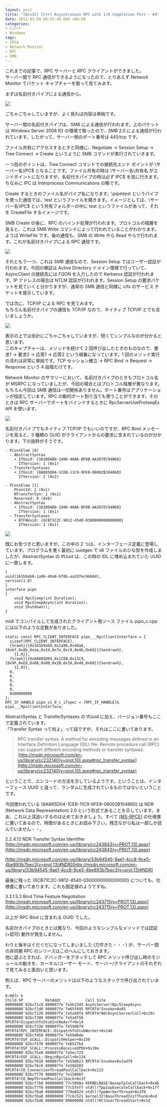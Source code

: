 ```yaml
---
layout: post
title: "[Win32] [C++] Asynchronous RPC with I/O Completion Port – #4"
date: 2012-03-09 00:55:49.000 +09:00
categories:
- C/C++
- Windows
tags:
- IPC$
- Network Monitor
- RPC
- SMB
---
```


これまでの記事で、RPC サーバーと RPC クライアントができました。 <br />
サーバー間で RPC 通信ができるようになったので、とりあえず Network Monitor でパケット キャプチャーを取って見てみます。

 
まずは名前付きパイプによる通信から。

 
![]({{site.assets_url}}2012-03-09-image2.png)

 
ごちゃごちゃしていますが、よく見れば内容は単純です。

 
サーバー間の名前付きパイプは、SMB による通信が行われます。上のパケットは Windows Server 2008 R2 の環境で取ったので、SMB 2.0 による通信が行われています。したがって、サーバー側のポート番号は 445/tcp です。

 
ファイル共有にアクセスするときと同様に、Negotiate → Session Setup → Tree Connect → Create というように SMB コマンドが実行されていきます。

 
一つ目のポイントは、Tree Connect コマンドでの接続先エンド ポイントが \\サーバー名\IPC$ となることです。ファイル共有の時は \\サーバー名\共有名 がエンドポイントになりますが、名前付きパイプの時は必ず IPC$ を見に行きます。ちなみに IPC は Interprocess Communications の略です。

 
Create するときのファイル名がパイプ名になります。\pipe\test というパイプを使った通信では、test というファイルを開きます。イメージとしては、\\サーバー名\IPC$ という共有フォルダーの中に test というファイルがあって、それを CreateFile するイメージです。

 
SMB Create の後に、RPC のバインド処理が行われます。プロトコルの階層を見ると、これは SMB Write コマンドによって行われていることがわかります。ようは WriteFile です。後の通信も、SMB の Write やら Read やらで行われます。これが名前付きパイプによる RPC 通信です。

 
![]({{site.assets_url}}2012-03-09-image3.png)

 
それともう一つ、これは SMB 通信なので、Session Setup ではユーザー認証が行われます。今回の検証は Active Directory ドメイン環境で行っていて、AsyncClient の接続先には FQDN を入力したので Kerberos 認証が行われます。IP アドレスの場合は NTLM 認証が行われます。Session Setup の要求パケットを見ていくと分かりますが、通常の SMB 通信と同様に cifs のサービス チケットを提示しています。

 
では次に、TCP/IP による RPC を見てみます。 <br />
もちろん名前付きパイプの通信も TCP/IP なので、ネイティブ TCP/IP とでも言いましょうか。

 
![]({{site.assets_url}}2012-03-09-image4.png)

 
表示の上では余計にごちゃごちゃしていますが、短くてシンプルなのが分かると思います。 <br />
このキャプチャーは、メソッドを続けて 2 回呼び出したときのものなので、要求1 → 要求2 → 応答1 → 応答2 という順番になっています。1 回のメソッド実行の流れは非常に単純です。TCP セッション確立 → RPC Bind → Request → Response という 4 段階だけです。

 
Network Monitor のサマリーにおいて、名前付きパイプのときもプロトコル名が MSRPC になっていましたが、今回の場合とはプロトコル階層が異なります。もちろん今回は SMB 通信は一切関係ありません。ポート番号はアプリケーションが指定しています。RPC の動的ポート割り当ても使うことができます。そのときは RPC サーバーでポートをバインドするときに RpcServerUseProtseqEx API を使います。

 
![]({{site.assets_url}}2012-03-09-image5.png)

 
名前付きパイプでもネイティブ TCP/IP でもいいのですが、RPC Bind メッセージを見ると、3 種類の GUID がクライアントからの要求に含まれているのが分かります。下の抜粋がそうです。

 
```
- PContElem [0] 
  - AbstractSyntax 
    + IfUuid: {161B9AB8-1A96-40A6-BF8B-AA2D7EC94B6D} 
      IfVersion: 1 (0x1) 
  - TransferSyntaxes 
    + IfUuid: {8A885D04-1CEB-11C9-9FE8-08002B104860} 
      IfVersion: 2 (0x2)

- PContElem [1] 
    PContId: 1 (0x1) 
    NTransferSyn: 1 (0x1) 
    Reserved: 0 (0x0) 
  - AbstractSyntax 
    + IfUuid: {161B9AB8-1A96-40A6-BF8B-AA2D7EC94B6D} 
      IfVersion: 1 (0x1) 
  - TransferSyntaxes 
    + BTFNUuid: {6CB71C2C-9812-4540-0300000000000000} 
      IfVersion: 1 (0x1)
```

![]({{site.assets_url}}2012-03-09-image6.png)

既にお気づきと思いますが、この中の 2 つは、インターフェース定義に登場しています。プログラムを書く最初に uuidgen で idl ファイルのひな型を作成しましたが、AbstractSyntax の IfUuid は、この時の IDL に埋め込まれていた UUID に一致します。

 
```
[ 
uuid(161b9ab8-1a96-40a6-bf8b-aa2d7ec94b6d), 
version(1.0) 
] 
interface pipo 
{ 
    void RpcSleep(int Duration); 
    void RpcSleepAsync(int Duration); 
    void Shutdown(); 
} 
```
 
midl でコンパイルして生成されたクライアント用ソース ファイル pipo_c.cpp には以下のような定数がありました。

 
```
static const RPC_CLIENT_INTERFACE pipo___RpcClientInterface = { 
  sizeof(RPC_CLIENT_INTERFACE), 
  {%raw%}{{0x161b9ab8,0x1a96,0x40a6,{0xbf,0x8b,0xaa,0x2d,0x7e,0xc9,0x4b,0x6d}}{%endraw%}, 
    {1,0}}, 
  {%raw%}{{0x8A885D04,0x1CEB,0x11C9,{0x9F,0xE8,0x08,0x00,0x2B,0x10,0x48,0x60}}{%endraw%}, 
    {2,0}}, 
  0, 
  0, 
  0, 
  0, 
  0, 
  0x00000000 
}; 
RPC_IF_HANDLE pipo_v1_0_c_ifspec = (RPC_IF_HANDLE)& pipo___RpcClientInterface; 
```
 
AbstractSyntax と TransferSyntaxes の IfUuid に加え、バージョン番号もここで定義されています。 <br />
「Transfer Syntax って何よ」って話ですが、それはここに書いてあります。

 
> RPC transfer syntax: A method for encoding messages defined in an Interface Definition Language (IDL) file. Remote procedure call (RPC) can support different encoding methods or transfer syntaxes. 
[http://msdn.microsoft.com/en-us/library/cc232140(v=prot.10).aspx#rpc_transfer_syntax](http://msdn.microsoft.com/en-us/library/cc232140(v=prot.10).aspx#rpc_transfer_syntax)
 
ということで、エンコードの方法を示しているようです。ということは、インターフェース UUID と違って、ランダムに生成されているものではないということです。

 
今回使われている {8A885D04-1CEB-11C9-9FE8-08002B104860} は NDR (Network Data Representation) 2.0 という形式であることを示しています。まあ、これ以上深追いするのは止めておきましょう。すべて [[MS-RPCE]](http://msdn.microsoft.com/en-us/library/cc243560(v=prot.13).aspx) の仕様書に書いてあるので、時間があるときにお読み下さい。残念ながら私は一部しか読んでいません・・。

 
2.2.4.12 NDR Transfer Syntax Identifier <br />
[http://msdn.microsoft.com/en-us/library/cc243843(v=PROT.13).aspx](http://msdn.microsoft.com/en-us/library/cc243843(v=PROT.13).aspx)

 
[http://msdn.microsoft.com/en-us/library/33b94545-9ae1-4cc8-9ce5-4be893b7bec3(v=prot.13)#NDR](http://msdn.microsoft.com/en-us/library/33b94545-9ae1-4cc8-9ce5-4be893b7bec3(v=prot.13)#NDR)

 
最後に残った {6CB71C2C-9812-4540-0300000000000000} についても、仕様書に書いてあります。これも固定値のようですね。

 
3.3.1.5.3 Bind Time Feature Negotiation <br />
[http://msdn.microsoft.com/en-us/library/cc243715(v=PROT.13).aspx](http://msdn.microsoft.com/en-us/library/cc243715(v=PROT.13).aspx)

 
以上が RPC Bind に含まれる GUID でした。

 
名前付きパイプのときとは異なり、今回のようなシンプルなメソッドでは認証 (+認可) 動作が発生しません。

 
わりと後半はぐだぐだになってしまいました (力尽きた・・・) が、サーバー間の非同期 RPC のシリーズはこのへんにしておきます。 <br />
他に遊ぶとすれば、デバッガーをアタッチして RPC メソッド呼び出し時のモジュールの動きを、カーネル/ユーザー モード、サーバー/クライアントのそれぞれで見てみると面白いと思います。

 
例えば、RPC サーバーのメソッドは以下のようなスタックで呼び出されています。

 
```
0:007> k 
Child-SP          RetAddr           Call Site 
00000000`02bcf1c8 000007fe`fe5b23d5 AsyncServer!RpcSleepAsync 
00000000`02bcf1d0 000007fe`fe65f695 RPCRT4!Invoke+0x65 
00000000`02bcf220 000007fe`fe5a50f4 RPCRT4!NdrAsyncServerCall+0x29c 
00000000`02bcf300 000007fe`fe5a4f56 RPCRT4!DispatchToStubInCNoAvrf+0x14 
00000000`02bcf330 000007fe`fe59d879 RPCRT4!RPC_INTERFACE::DispatchToStubWorker+0x146 
00000000`02bcf450 000007fe`fe59d6de RPCRT4!OSF_SCALL::DispatchHelper+0x159 
00000000`02bcf570 000007fe`fe6527b4 RPCRT4!OSF_SCALL::ProcessReceivedPDU+0x18e 
00000000`02bcf5e0 000007fe`fe5ec725 RPCRT4!OSF_SCALL::BeginRpcCall+0x134 
00000000`02bcf610 000007fe`fe59d023 RPCRT4!Invoke+0x2adf9 
00000000`02bcf6c0 000007fe`fe59d103 RPCRT4!CO_ConnectionThreadPoolCallback+0x123 
00000000`02bcf770 000007fe`fe15898f RPCRT4!CO_NmpThreadPoolCallback+0x3f 
00000000`02bcf7b0 00000000`77c5098a KERNELBASE!BasepTpIoCallback+0x4b 
00000000`02bcf7f0 00000000`77c5feff ntdll!TppIopExecuteCallback+0x1ff 
00000000`02bcf8a0 00000000`779e652d ntdll!TppWorkerThread+0x3f8 
00000000`02bcfba0 00000000`77c6c521 kernel32!BaseThreadInitThunk+0xd 
00000000`02bcfbd0 00000000`00000000 ntdll!RtlUserThreadStart+0x1d
```
